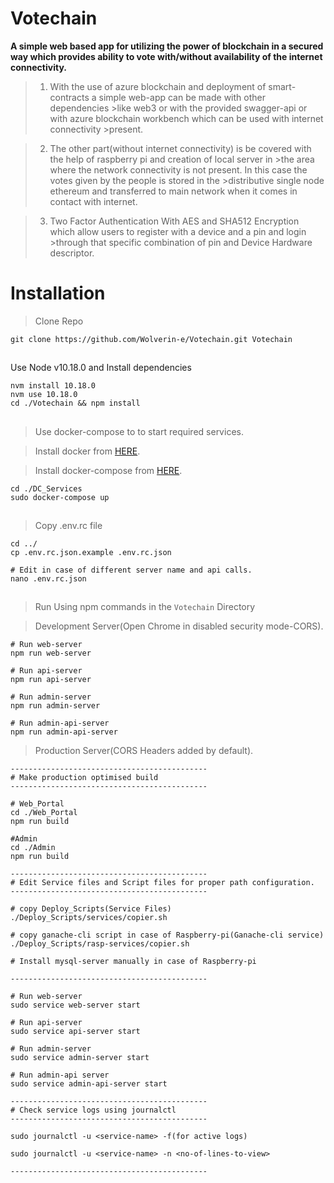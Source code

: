 
# Votechain
**A simple web based app for utilizing the power of blockchain  in a secured way which provides ability to vote with/without availability of the internet connectivity.**

 >1. With the use of azure blockchain and deployment of smart-contracts a simple web-app can be made with other dependencies >like web3 or with the provided swagger-api or with azure blockchain workbench which can be used with internet connectivity >present.

 >2. The other part(without internet connectivity) is be covered with the help of raspberry pi and creation of local server in >the area where the network connectivity is not present. In this case  the votes given by the people is stored in the >distributive single node ethereum and transferred to main network when it comes in contact with internet.

 >3. Two Factor Authentication With AES and SHA512 Encryption which allow users to register with a device and a pin and login >through that specific combination of pin and Device Hardware descriptor.
# Installation

>Clone Repo

    git clone https://github.com/Wolverin-e/Votechain.git Votechain
##
Use Node v10.18.0 and Install dependencies

    nvm install 10.18.0
    nvm use 10.18.0
    cd ./Votechain && npm install
##
>Use docker-compose to to start required services.

>Install docker from [HERE](https://docs.docker.com/install/linux/docker-ce/ubuntu/).

>Install docker-compose from [HERE](https://docs.docker.com/compose/install/).

	cd ./DC_Services
	sudo docker-compose up
##
>Copy .env.rc file 

	cd ../
	cp .env.rc.json.example .env.rc.json
	
	# Edit in case of different server name and api calls.
	nano .env.rc.json
##
>Run Using npm commands in the `Votechain` Directory

>Development Server(Open Chrome in disabled security mode-CORS).

    # Run web-server
    npm run web-server
    
    # Run api-server
    npm run api-server

	# Run admin-server
	npm run admin-server

	# Run admin-api-server
	npm run admin-api-server

>Production Server(CORS Headers added by default).

	--------------------------------------------
	# Make production optimised build
	--------------------------------------------
	
	# Web_Portal
	cd ./Web_Portal
	npm run build
	
	#Admin
	cd ./Admin
	npm run build
	
	--------------------------------------------
	# Edit Service files and Script files for proper path configuration.
	--------------------------------------------
	
	# copy Deploy_Scripts(Service Files)
	./Deploy_Scripts/services/copier.sh

	# copy ganache-cli script in case of Raspberry-pi(Ganache-cli service)
	./Deploy_Scripts/rasp-services/copier.sh
	
	# Install mysql-server manually in case of Raspberry-pi
	
	--------------------------------------------

	# Run web-server
	sudo service web-server start

	# Run api-server
	sudo service api-server start

	# Run admin-server
	sudo service admin-server start
	
	# Run admin-api server
	sudo service admin-api-server start
	
	--------------------------------------------
	# Check service logs using journalctl
	--------------------------------------------
	
	sudo journalctl -u <service-name> -f(for active logs)
	
	sudo journalctl -u <service-name> -n <no-of-lines-to-view>
	
	--------------------------------------------
